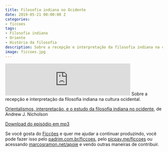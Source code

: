 ```yaml
---
title: Filosofia indiana no Ocidente
date: 2019-05-21 00:00:00 Z
categories:
- ficcoes
tags:
- Filosofia indiana
- Oriente
- História da filosofia
description: Sobre a recepção e interpretação da filosofia indiana na cultura ocidental.
image: ficcoes.jpg
---
```


<iframe src="https://anchor.fm/podcastficcoes/embed/episodes/Filosofia-indiana-no-Ocidente-e43qki" height="102px" width="400px" frameborder="0" scrolling="no"></iframe>
Sobre a recepção e interpretação da filosofia indiana na cultura ocidental.

[Orientalismos, interpretação, e o estudo da filosofia indiana no ocidente](https://dialnet.unirioja.es/descarga/articulo/6456382.pdf), de Andrew J. Nicholson

[Download do episódio em mp3](https://drive.google.com/file/d/1XE5j6iSb9C18vj2gllhWZKnES5xnHau3/view?usp=sharing)
 
Se você gosta do [Ficções](https://marcosramon.net/ficcoes/) e quer me ajudar a continuar produzindo, você pode fazer isso pelo [padrim.com.br/ficcoes](https://www.padrim.com.br/ficcoes), pelo [picpay.me/ficcoes](https://app.picpay.com/user/ficcoes) ou acessando [marcosramon.net/apoie](https://marcosramon.net/apoie/) e vendo outras maneiras de contribuir.

